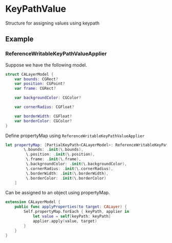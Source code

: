# KeyPathValue
Structure for assigning values using keypath

## Example
### ReferenceWritableKeyPathValueApplier
Suppose we have the following model.
```swift
struct CALayerModel {
    var bounds: CGRect?
    var position: CGPoint?
    var frame: CGRect?

    var backgroundColor: CGColor?

    var cornerRadius: CGFloat?

    var borderWidth: CGFloat?
    var borderColor: CGColor?
}
```
Define propertyMap using `ReferenceWritableKeyPathValueApplier`

```swift
let propertyMap: [PartialKeyPath<CALayerModel>: ReferenceWritableKeyPathValueApplier<CALayer>] = [
        \.bounds: .init(\.bounds),
         \.position: .init(\.position),
         \.frame: .init(\.frame),
         \.backgroundColor: .init(\.backgroundColor),
         \.cornerRadius: .init(\.cornerRadius),
         \.borderWidth: .init(\.borderWidth),
         \.borderColor: .init(\.borderColor)
    ]
```
Can be assigned to an object using propertyMap.
```swift
extension CALayerModel {
    public func applyProperties(to target: CALayer) {
        Self.propertyMap.forEach { keyPath, applier in
            let value = self[keyPath: keyPath]
            applier.apply(value, target)
        }
    }
}

```